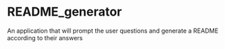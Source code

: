 # README_generator
An application that will prompt the user questions and generate a README according to their answers
